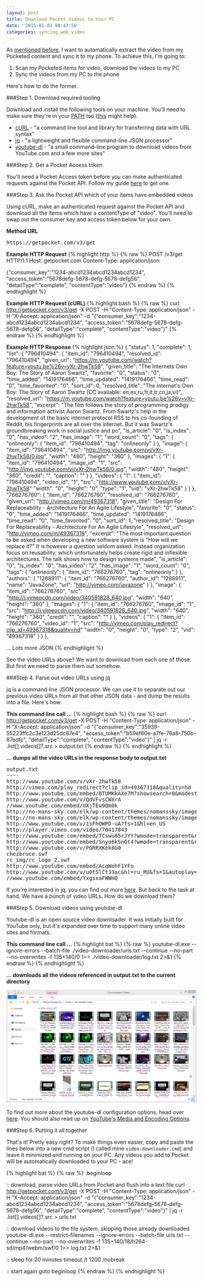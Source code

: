 ```yaml
---
layout: post
title: Download Pocket Videos to Your PC
date: '2015-01-03 00:47:50'
categories: syncing_web_video
---
```


As [mentioned before](/syncing_web_video/2014/12/17/i-cant-stream-video-on-the-commute-how-can-i-fix-it/), I want to automatically extract the video from my Pocketed content and sync it to my phone. To achieve this, I'm going to:

1. Scan my Pocketed items for video, download the videos to my PC
2. Sync the videos from my PC to the phone

Here's how to do the former.

###Step 1. Download required tooling

Download and install the following tools on your machine. You'll need to make sure they're in your <a href="http://en.wikipedia.org/wiki/PATH_%28variable%29" target="_blank">PATH</a> too (<a href="http://www.computerhope.com/issues/ch000549.htm" target="_blank">this</a> might help).

* <a href="http://curl.haxx.se/" target="_blank">cURL</a> - "a command line tool and library for transferring data with URL syntax"
* <a href="http://stedolan.github.io/jq/" target="_blank">jq</a> - "a lightweight and flexible command-line JSON processor"
* <a href="http://rg3.github.io/youtube-dl/" target="_blank">youtube-dl</a> - "a small command-line program to download videos from YouTube.com and a few more sites"

###Step 2. Get a Pocket Access token

You'll need a Pocket Access token before you can make authenticated requests against the Pocket API. Follow my guide <a href="/getting-started-with-the-pocket-developer-api/">here</a> to get one.

###Step 3. Ask the Pocket API which of your items have embedded videos

Using cURL, make an authenticated request against the Pocket API and download all the items which have a contentType of "video". You'll need to swap out the consumer key and access token below for your own.

**Method URL**
<pre>
https://getpocket.com/v3/get
</pre>

**Example HTTP Request**
{% highlight http %}
{% raw %}
POST /v3/get HTTP/1.1
Host: getpocket.com
Content-Type: application/json

{"consumer_key":"1234-abcd1234abcd1234abcd1234",
"access_token":"5678defg-5678-defg-5678-defg56",
"detailType":"complete",
"contentType":"video"}
{% endraw %}
{% endhighlight %}

**Example HTTP Request (cURL)**
{% highlight bash %}
{% raw %}
curl http://getpocket.com/v3/get -X POST -H "Content-Type: application/json" -H "X-Accept: application/json" -d "{\"consumer_key\":\"1234-abcd1234abcd1234abcd1234\", \"access_token\":\"5678defg-5678-defg-5678-defg56\", \"detailType\":\"complete\", \"contentType\":\"video\"}"
{% endraw %}
{% endhighlight %}

**Example HTTP Response**
{% highlight json %}
{
  "status": 1,
  "complete": 1,
  "list": {
    "796410494": {
      "item_id": "796410494",
      "resolved_id": "796410494",
      "given_url": "https://m.youtube.com/watch?feature=youtu.be%26v=vXr-2hwTk58",
      "given_title": "The Internets Own Boy: The Story of Aaron Swartz",
      "favorite": "0",
      "status": "0",
      "time_added": "1419176466",
      "time_updated": "1419176466",
      "time_read": "0",
      "time_favorited": "0",
      "sort_id": 0,
      "resolved_title": "The Internet's Own Boy: The Story of Aaron Swartz (CC available: en,es,ru,fr,it,tr,cn,ja,vi)",
      "resolved_url": "https://m.youtube.com/watch?feature=youtu.be%26v=vXr-2hwTk58",
      "excerpt": "The film follows the story of programming prodigy and information activist Aaron Swartz. From Swartz's help in the development of the basic internet protocol RSS to his co-founding of Reddit, his fingerprints are all over the internet. But it was Swartz's groundbreaking work in social justice and po",
      "is_article": "0",
      "is_index": "0",
      "has_video": "2",
      "has_image": "1",
      "word_count": "0",
      "tags": {
        "onlineonly": {
          "item_id": "796410494",
          "tag": "onlineonly"
        }
      },
      "image": {
        "item_id": "796410494",
        "src": "http://img.youtube.com/vi/vXr-2hwTk58/0.jpg",
        "width": "480",
        "height": "360"
      },
      "images": {
        "1": {
          "item_id": "796410494",
          "image_id": "1",
          "src": "http://img.youtube.com/vi/vXr-2hwTk58/0.jpg",
          "width": "480",
          "height": "360",
          "credit": "",
          "caption": ""
        }
      },
      "videos": {
        "1": {
          "item_id": "796410494",
          "video_id": "1",
          "src": "http://www.youtube.com/v/vXr-2hwTk58"
          "width": "0",
          "height": "0",
          "type": "1",
          "vid": "vXr-2hwTk58"
        }
      }
    },
    "766276760": {
      "item_id": "766276760",
      "resolved_id": "766276760",
      "given_url": "http://vimeo.com/m/49367318",
      "given_title": "Design For Replaceability - Architecture For An Agile Lifestyle",
      "favorite": "0",
      "status": "0",
      "time_added": "1419176466",
      "time_updated": "1419176466",
      "time_read": "0",
      "time_favorited": "0",
      "sort_id": 1,
      "resolved_title": "Design For Replaceability - Architecture For An Agile Lifestyle",
      "resolved_url": "http://vimeo.com/m/49367318",
      "excerpt": "The most important question to be asked when developing a new software system is \"How will we replace it?\" It is however a question seldom asked. Instead organization focus on reusability, which unfortunately helps create rigid and inflexible architectures. The talk shows how to design systems made",
      "is_article": "0",
      "is_index": "0",
      "has_video": "2",
      "has_image": "1",
      "word_count": "0",
      "tags": {
        "onlineonly": {
          "item_id": "766276760",
          "tag": "onlineonly"
        }
      },
      "authors": {
        "1288911": {
          "item_id": "766276760",
          "author_id": "1288911",
          "name": "JavaZone",
          "url": "http://vimeo.com/javazone"
        }
      },
      "image": {
        "item_id": "766276760",
        "src": "http://i.vimeocdn.com/video/340591828_640.jpg",
        "width": "640",
        "height": "360"
      },
      "images": {
        "1": {
          "item_id": "766276760",
          "image_id": "1",
          "src": "http://i.vimeocdn.com/video/340591828_640.jpg",
          "width": "640",
          "height": "360",
          "credit": "",
          "caption": ""
        }
      },
      "videos": {
        "1": {
          "item_id": "766276760",
          "video_id": "1",
          "src": "http://vimeo.com/play_redirect?clip_id=49367318&quality=hd"
          "width": "0",
          "height": "0",
          "type": "2",
          "vid": "49367318"
        }
      }
    },
   
... Lots more JSON
{% endhighlight %}

See the video URLs above? We want to download from each one of those. But first we need to parse them out somehow.

###Step 4. Parse out video URLs using jq

jq is a command line JSON processor. We can use it to separate out our previous video URLs from all that other JSON data - and dump the results into a file. Here's how:

**This command line call ...**
{% highlight bash %}
{% raw %}
curl http://getpocket.com/v3/get -X POST -H "Content-Type: application/json" -H "X-Accept: application/json" -d "{\"consumer_key\":\"35939-55223ffc2c3e123d25dc67e4\", \"access_token\":\"b59ef60e-a7fe-76a8-750b-87edfc\", \"detailType\":\"complete\", \"contentType\":\"video\"}" | jq -r .list[].videos[]?.src > output.txt
{% endraw %}
{% endhighlight %}

**... dumps all the video URLs in the response body to output.txt**
<pre>
output.txt
----
http://www.youtube.com/v/vXr-2hwTk58
http://vimeo.com/play_redirect?clip_id=49367318&quality=hd
http://www.youtube.com/embed/BTUMKkAXe7M?showsearch=0&modestbranding=1
http://www.youtube.com/v/QdVFvsCWXrA
//www.youtube.com/embed/UXjTEw9Qm0k
http://no-mans-sky.com/elk/wp-content/themes/nomanssky/images/loop.mp4
http://no-mans-sky.com/elk/wp-content/themes/nomanssky/images/loop.webm
http://www.youtube.com/v/1sFhOWPD-uA?fs=1&hl=en_US
http://player.vimeo.com/video/70417843
http://www.youtube.com/embed/TCswu85rJYY?wmode=transparent&rel=0&autohide=1&showinfo=0&enablejsapi=1
http://www.youtube.com/embed/Snyo6kSnGt4?wmode=transparent&rel=0&autohide=1&showinfo=0&enablejsapi=1
http://www.youtube.com/v/PGRRXKek8G0
chezbruce.swf
rc_img/rc_logo_2.swf
http://www.youtube.com/embed/AcqWohF1YFo
http://www.youtube.com/v/u0tSlCt33ac&hl=ru_RU&fs=1&autoplay=1
//www.youtube.com/embed/YxgsxaFWWHQ
</pre>

If you're interested in jq, you can find out more <a href="http://stedolan.github.io/jq/" target="_blank">here</a>. But back to the task at hand. We have a bunch of video URLs. How do we download them?

###Step 5. Download videos using youtube-dl

Youtube-dl is an open source video downloader. It was initially built for YouTube only, but it's expanded over time to support many online video sites and formats.

**This command line call ...**
{% highlight bat %}
{% raw %}
youtube-dl.exe --ignore-errors --batch-file ./video-downloader/urls.txt --continue --no-part --no-overwrites -f 135+140/0 1>> ./video-downloader/log.txt 2>&1
{% endraw %}
{% endhighlight %}

**... downloads all the videos referenced in output.txt to the current directory**

![](/img/posts/2015-01-03-00_36_48-Downloaded-Videos.png)

To find out more about the youtube-dl configuration options, head over <a href="http://rg3.github.io/youtube-dl/documentation.html" target="_blank">here</a>. You should also read up on <a href="http://en.wikipedia.org/wiki/YouTube#Quality_and_formats" target="_blank">YouTube's Media and Encoding Options</a>.

###Step 6. Putting it all together

That's it! Pretty easy right? To make things even easier, copy and paste the lines below into a new cmd script (I called mine <code>video-downloader.cmd</code>) and leave it minimized and running on your PC. Any videos you add to Pocket will be automatically downloaded to your PC - ace!

{% highlight bat %}
{% raw %}
:beginloop

:: download, parse video URLs from Pocket and flush into a text file
curl http://getpocket.com/v3/get -X POST -H "Content-Type: application/json" -H "X-Accept: application/json" -d "{\"consumer_key\":\"1234-abcd1234abcd1234abcd1234\", \"access_token\":\"5678defg-5678-defg-5678-defg56\", \"detailType\":\"complete\", \"contentType\":\"video\"}" | jq -r .list[].videos[]?.src > urls.txt

:: download videos to the file system, skipping those already downloaded
youtube-dl.exe --restrict-filenames --ignore-errors --batch-file urls.txt --continue --no-part --no-overwrites -f 135+140/18/h264-sd/mp4/webm/swf/0 1>> log.txt 2>&1

:: sleep for 20 minutes
timeout /t 1200 /nobreak

:: start again
goto beginloop
{% endraw %}
{% endhighlight %}

